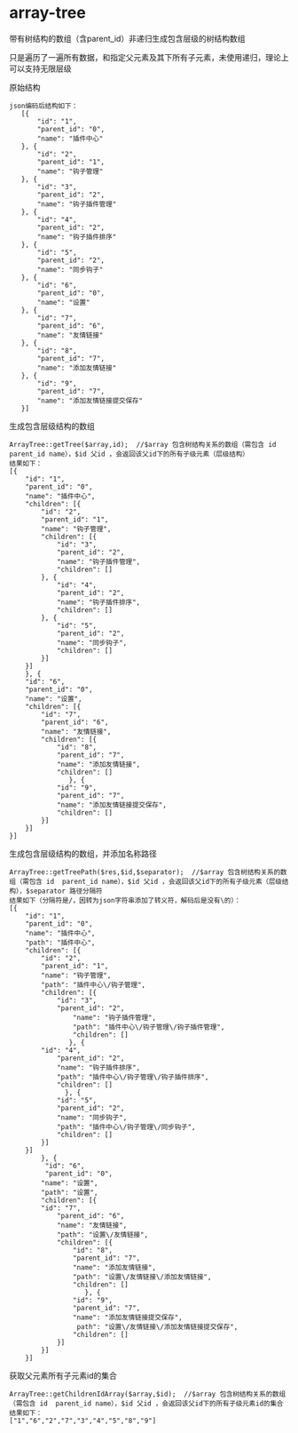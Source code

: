 # array-tree
带有树结构的数组（含parent_id）非递归生成包含层级的树结构数组

只是遍历了一遍所有数据，和指定父元素及其下所有子元素，未使用递归，理论上可以支持无限层级

原始结构

    json编码后结构如下：
       [{
	       "id": "1",
	       "parent_id": "0",
	       "name": "插件中心"
       }, {
	       "id": "2",
	       "parent_id": "1",
	       "name": "钩子管理"
       }, {
	       "id": "3",
	       "parent_id": "2",
	       "name": "钩子插件管理"
       }, {
	       "id": "4",
	       "parent_id": "2",
	       "name": "钩子插件排序"
       }, {
	       "id": "5",
	       "parent_id": "2",
	       "name": "同步钩子"
       }, {
	       "id": "6",
	       "parent_id": "0",
	       "name": "设置"
       }, {
	       "id": "7",
	       "parent_id": "6",
	       "name": "友情链接"
       }, {
	       "id": "8",
	       "parent_id": "7",
	       "name": "添加友情链接"
       }, {
	       "id": "9",
	       "parent_id": "7",
	       "name": "添加友情链接提交保存"
       }]
       
生成包含层级结构的数组
    
    ArrayTree::getTree($array,id);  //$array 包含树结构关系的数组（需包含 id  parent_id name），$id 父id ，会返回该父id下的所有子级元素（层级结构）
    结果如下：
    [{
	    "id": "1",
	    "parent_id": "0",
	    "name": "插件中心",
	    "children": [{
		    "id": "2",
		    "parent_id": "1",
		    "name": "钩子管理",
		    "children": [{
			    "id": "3",
			    "parent_id": "2",
			    "name": "钩子插件管理",
			    "children": []
		    }, {
			    "id": "4",
			    "parent_id": "2",
			    "name": "钩子插件排序",
			    "children": []
		    }, {
			    "id": "5",
			    "parent_id": "2",
			    "name": "同步钩子",
			    "children": []
		    }]
	    }]
        }, {
	    "id": "6",
	    "parent_id": "0",
	    "name": "设置",
	    "children": [{
		    "id": "7",
		    "parent_id": "6",
		    "name": "友情链接",
		    "children": [{
		    	"id": "8",
		    	"parent_id": "7",
		    	"name": "添加友情链接",
	    		"children": []
	    	       }, {
		    	"id": "9",
		    	"parent_id": "7",
		    	"name": "添加友情链接提交保存",
		    	"children": []
		    }]
	    }]
    }]

    
生成包含层级结构的数组，并添加名称路径

    ArrayTree::getTreePath($res,$id,$separator);  //$array 包含树结构关系的数组（需包含 id  parent_id name），$id 父id ，会返回该父id下的所有子级元素（层级结构），$separator 路径分隔符
    结果如下（分隔符是/，因转为json字符串添加了转义符，解码后是没有\的）：
    [{
	    "id": "1",
	    "parent_id": "0",
	    "name": "插件中心",
	    "path": "插件中心",
	    "children": [{
		    "id": "2",
		    "parent_id": "1",
		    "name": "钩子管理",
		    "path": "插件中心\/钩子管理",
		    "children": [{
			    "id": "3",
			    "parent_id": "2",
		            "name": "钩子插件管理",
		            "path": "插件中心\/钩子管理\/钩子插件管理",
		    	    "children": []
	    	       }, {
			"id": "4",
		    	"parent_id": "2",
		    	"name": "钩子插件排序",
		    	"path": "插件中心\/钩子管理\/钩子插件排序",
		    	"children": []
	    	      }, {
		    	"id": "5",
		    	"parent_id": "2",
		    	"name": "同步钩子",
	    		"path": "插件中心\/钩子管理\/同步钩子",
		    	"children": []
	    	}]
	    }]
            }, {
	         "id": "6",
	         "parent_id": "0",
	        "name": "设置",
	        "path": "设置",
	        "children": [{
		    "id": "7",
	    	    "parent_id": "6",
	    	    "name": "友情链接",
	    	    "path": "设置\/友情链接",
	    	    "children": [{
		    	    "id": "8",
		    	    "parent_id": "7",
		        	"name": "添加友情链接",
		        	"path": "设置\/友情链接\/添加友情链接",
		        	"children": []
	    	           }, {
		        	"id": "9",
		        	"parent_id": "7",
		        	"name": "添加友情链接提交保存",
		        	 path": "设置\/友情链接\/添加友情链接提交保存",
		        	"children": []
	    	    }]
	        }]
        }]



    
获取父元素所有子元素id的集合

    ArrayTree::getChildrenIdArray($array,$id);  //$array 包含树结构关系的数组（需包含 id  parent_id name），$id 父id ，会返回该父id下的所有子级元素id的集合
    结果如下：
    ["1","6","2","7","3","4","5","8","9"]
    
    

    
    
    



